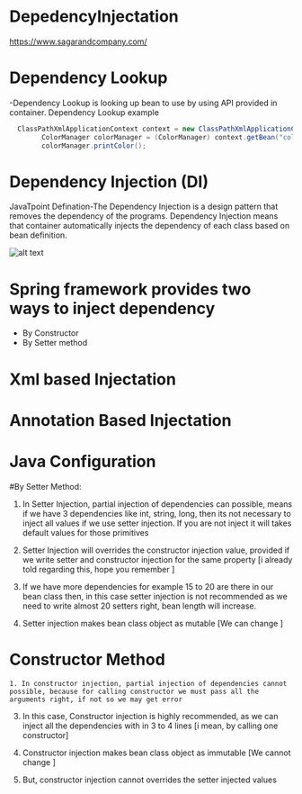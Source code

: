# DepedencyInjectation
https://www.sagarandcompany.com/


# Dependency Lookup

-Dependency Lookup is looking up bean to use by using API provided in container.
Dependency Lookup example
```java
  ClassPathXmlApplicationContext context = new ClassPathXmlApplicationContext("bean.xml");
        ColorManager colorManager = (ColorManager) context.getBean("colorManager");
        colorManager.printColor();
```

# Dependency Injection (DI)

JavaTpoint Defination-The Dependency Injection is a design pattern that removes the dependency of the programs.
Dependency Injection means that container automatically injects the dependency of each class based on bean definition.


![alt text](http://dev.anyframejava.org/docs.en/anyframe/plugin/essential/core/1.0.1/reference/image/core/spring/ioc-dependencyinjection.jpg)

# Spring framework provides two ways to inject dependency

* By Constructor
* By Setter method

# Xml based Injectation
# Annotation Based Injectation
# Java Configuration



#By Setter Method:

1. In Setter Injection, partial injection of dependencies can possible, means if we have 3 dependencies like int, string, long, then its not necessary to inject all values if we use setter injection. If you are not inject it will takes default values for those primitives

2. Setter Injection will overrides the constructor injection value, provided if we write setter and constructor injection for the same property [i already told regarding this, hope you remember ]

3. If we have more dependencies for example 15 to 20 are there in our bean class then, in this case setter injection is not recommended as we need to write almost 20 setters right, bean length will increase.

4. Setter injection makes bean class object as mutable [We can change ]


# Constructor Method
	1. In constructor injection, partial injection of dependencies cannot possible, because for calling constructor we must pass all the arguments right, if not so we may get error
  
  3. In this case, Constructor injection is highly recommended, as we can inject all the dependencies with in 3 to 4 lines [i mean, by calling one constructor]
  
  
  4. Constructor injection makes bean class object as immutable [We cannot change ]

2. But, constructor injection cannot overrides the setter injected values
    

